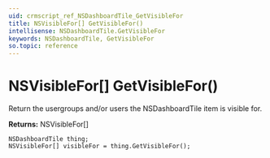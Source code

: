 ```yaml
---
uid: crmscript_ref_NSDashboardTile_GetVisibleFor
title: NSVisibleFor[] GetVisibleFor()
intellisense: NSDashboardTile.GetVisibleFor
keywords: NSDashboardTile, GetVisibleFor
so.topic: reference
---
```


# NSVisibleFor[] GetVisibleFor()

Return the usergroups and/or users the NSDashboardTile item is visible for.

**Returns:** NSVisibleFor[]

```crmscript
NSDashboardTile thing;
NSVisibleFor[] visibleFor = thing.GetVisibleFor();
```

